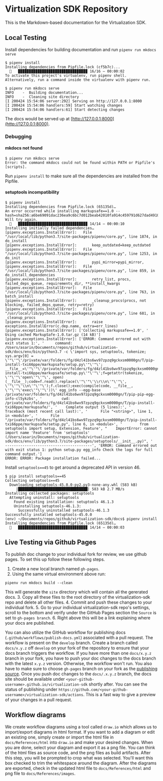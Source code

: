 # Virtualization SDK Repository

This is the Markdown-based documentation for the Virtualization SDK.

## Local Testing
Install dependencies for building documentation and run `pipenv run mkdocs serve`

```
$ pipenv install
Installing dependencies from Pipfile.lock (cf5b7c)...
  🐍   ▉▉▉▉▉▉▉▉▉▉▉▉▉▉▉▉▉▉▉▉▉▉▉▉▉▉▉▉▉▉▉▉ 16/16 — 00:00:02
To activate this project's virtualenv, run pipenv shell.
Alternatively, run a command inside the virtualenv with pipenv run.

$ pipenv run mkdocs serve
INFO    -  Building documentation... 
INFO    -  Cleaning site directory 
[I 200424 15:54:06 server:292] Serving on http://127.0.0.1:8000
[I 200424 15:54:06 handlers:59] Start watching changes
[I 200424 15:54:06 handlers:61] Start detecting changes
```

The docs would be served up at [http://127.0.0.1:8000](http://127.0.0.1:8000).

### Debugging

#### mkdocs not found
```
$ pipenv run mkdocs serve
Error: the command mkdocs could not be found within PATH or Pipfile's [scripts].
```
Run `pipenv install` to make sure all the dependencies are installed from the Pipfile.

#### setuptools incompatibility
```
$ pipenv install
Installing dependencies from Pipfile.lock (65135d)…
An error occurred while installing markupsafe==1.0 --hash=sha256:a6be69091dac236ea9c6bc7d012beab42010fa914c459791d627dad4910eb665! Will try again.
  🐍   ▉▉▉▉▉▉▉▉▉▉▉▉▉▉▉▉▉▉▉▉▉▉▉▉▉▉▉▉▉▉▉▉ 14/14 — 00:00:10
Installing initially failed dependencies…
[pipenv.exceptions.InstallError]:   File "/usr/local/lib/python3.7/site-packages/pipenv/core.py", line 1874, in do_install
[pipenv.exceptions.InstallError]:       keep_outdated=keep_outdated
[pipenv.exceptions.InstallError]:   File "/usr/local/lib/python3.7/site-packages/pipenv/core.py", line 1253, in do_init
[pipenv.exceptions.InstallError]:       pypi_mirror=pypi_mirror,
[pipenv.exceptions.InstallError]:   File "/usr/local/lib/python3.7/site-packages/pipenv/core.py", line 859, in do_install_dependencies
[pipenv.exceptions.InstallError]:       retry_list, procs, failed_deps_queue, requirements_dir, **install_kwargs
[pipenv.exceptions.InstallError]:   File "/usr/local/lib/python3.7/site-packages/pipenv/core.py", line 763, in batch_install
[pipenv.exceptions.InstallError]:       _cleanup_procs(procs, not blocking, failed_deps_queue, retry=retry)
[pipenv.exceptions.InstallError]:   File "/usr/local/lib/python3.7/site-packages/pipenv/core.py", line 681, in _cleanup_procs
[pipenv.exceptions.InstallError]:       raise exceptions.InstallError(c.dep.name, extra=err_lines)
[pipenv.exceptions.InstallError]: ['Collecting markupsafe==1.0', '  Using cached MarkupSafe-1.0.tar.gz (14 kB)']
[pipenv.exceptions.InstallError]: ['ERROR: Command errored out with exit status 1:', '     command: /Users/asarin/Documents/repos/github/virtualization-sdk/docs/env/bin/python3.7 -c \'import sys, setuptools, tokenize; sys.argv[0] = \'"\'"\'/private/var/folders/fg/d4zl41bs6wv97zpzq9gckxsm0000gn/T/pip-install-txi66ppe/markupsafe/setup.py\'"\'"\'; __file__=\'"\'"\'/private/var/folders/fg/d4zl41bs6wv97zpzq9gckxsm0000gn/T/pip-install-txi66ppe/markupsafe/setup.py\'"\'"\';f=getattr(tokenize, \'"\'"\'open\'"\'"\', open)(__file__);code=f.read().replace(\'"\'"\'\\r\\n\'"\'"\', \'"\'"\'\\n\'"\'"\');f.close();exec(compile(code, __file__, \'"\'"\'exec\'"\'"\'))\' egg_info --egg-base /private/var/folders/fg/d4zl41bs6wv97zpzq9gckxsm0000gn/T/pip-pip-egg-info-cl5ykzbs', '         cwd: /private/var/folders/fg/d4zl41bs6wv97zpzq9gckxsm0000gn/T/pip-install-txi66ppe/markupsafe/', '    Complete output (5 lines):', '    Traceback (most recent call last):', '      File "<string>", line 1, in <module>', '      File "/private/var/folders/fg/d4zl41bs6wv97zpzq9gckxsm0000gn/T/pip-install-txi66ppe/markupsafe/setup.py", line 6, in <module>', '        from setuptools import setup, Extension, Feature', "    ImportError: cannot import name 'Feature' from 'setuptools' (/Users/asarin/Documents/repos/github/virtualization-sdk/docs/env/lib/python3.7/site-packages/setuptools/__init__.py)", '    ----------------------------------------', 'ERROR: Command errored out with exit status 1: python setup.py egg_info Check the logs for full command output.']
ERROR: ERROR: Package installation failed...
```

Install `setuptools==45` to get around a deprecated API in version 46.

```
$ pip install setuptools==45
Collecting setuptools==45
  Downloading setuptools-45.0.0-py2.py3-none-any.whl (583 kB)
     |████████████████████████████████| 583 kB 2.7 MB/s 
Installing collected packages: setuptools
  Attempting uninstall: setuptools
    Found existing installation: setuptools 46.1.3
    Uninstalling setuptools-46.1.3:
      Successfully uninstalled setuptools-46.1.3
Successfully installed setuptools-45.0.0
(env) ~/Documents/repos/github/virtualization-sdk/docs$ pipenv install
Installing dependencies from Pipfile.lock (65135d)…
  🐍   ▉▉▉▉▉▉▉▉▉▉▉▉▉▉▉▉▉▉▉▉▉▉▉▉▉▉▉▉▉▉▉▉ 14/14 — 00:00:03
```

## Live Testing via Github Pages
To publish doc change to your individual fork for review, we use github pages. To set this up follow these following steps.

1. Create a new local branch named `gh-pages`.
2. Using the same virtual environment above run:
```
pipenv run mkdocs build --clean
```
This will generate the `site` directory which will contain all the gererated docs.
3. Copy all these files to the root directory of the virtualization-sdk repo and delete all other files.
4. Commit and push these changes to your individual fork.
5. Go to your individual virtualization-sdk repo's settings, scroll to the bottom and verify under the GitHub Pages section the `Source` is set to `gh-pages branch`.
6. Right above this will be a link explaining where your docs are published.

You can also utilize the GitHub workflow for publishing docs (`.github/workflows/publish-docs.yml`) associated with a pull request. 
The workflow is present on the `develop` branch. Create a branch called `docs/x.y.z` off `develop` on your fork of the repository
to ensure that your docs branch triggers the workflow. If you have more than one `docs/x.y.z` branch in your fork,
you have to push your doc changes to the docs branch with the latest `x.y.z` version. Otherwise, the workflow won't run.
You also have to make sure to choose `gh-pages` branch on your fork as the [publishing source](https://help.github.com/en/github/working-with-github-pages/configuring-a-publishing-source-for-your-github-pages-site#choosing-a-publishing-source).
Once you push doc changes to the `docs/.x.y.z` branch, the docs site should be available under
`<your-github-username>.github.io/virtualization-sdk` shortly after. You can see the status of publishing under 
`https://github.com/<your-github-username>/virtualization-sdk/actions`. This is a fast way to give a preview of your
changes in a pull request.

## Workflow diagrams
We create workflow diagrams using a tool called `draw.io` which allows us to import/export diagrams in html format. If you want to add a diagram or edit an existing one, simply create or import the html file in `docs/References/html` into `draw.io` and make your desired changes. When you are done, select your diagram and export it as a png file. You can think of the html files as source code, and the png files as build artifacts. After this step, you will be prompted to crop what was selected. You'll want this box checked to trim the whitespace around the diagram. After the diagrams are exported, check in the updated html file to `docs/References/html` and png file to `docs/References/images`.
